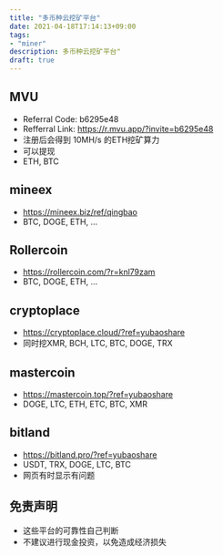 ```yaml
---
title: "多币种云挖矿平台"
date: 2021-04-18T17:14:13+09:00
tags: 
- "miner"
description: 多币种云挖矿平台"
draft: true
---
```


## MVU
- Referral Code: b6295e48 
- Refferral Link: https://r.mvu.app/?invite=b6295e48 
- 注册后会得到 10MH/s 的ETH挖矿算力
- 可以提现
- ETH, BTC

<!--more-->

## mineex
- https://mineex.biz/ref/qingbao
- BTC, DOGE, ETH, ...

## Rollercoin
- https://rollercoin.com/?r=knl79zam
- BTC, DOGE, ETH, ...


## cryptoplace
- https://cryptoplace.cloud/?ref=yubaoshare
- 同时挖XMR, BCH, LTC, BTC, DOGE, TRX


## mastercoin
- https://mastercoin.top/?ref=yubaoshare
- DOGE, LTC, ETH, ETC, BTC, XMR

## bitland
- https://bitland.pro/?ref=yubaoshare
- USDT, TRX, DOGE, LTC, BTC
- 网页有时显示有问题

## 免责声明
- 这些平台的可靠性自己判断
- 不建议进行现金投资，以免造成经济损失
